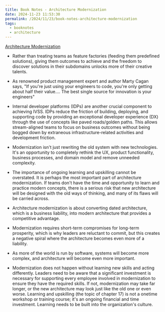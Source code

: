 ```yaml
---
title: Book Notes - Architecture Modernization
date: 2024-11-23 11:53:30
permalink: /2024/11/23/book-notes-architecture-modernization
tags:
  - booknotes
  - architecture
---
```


[Architecture Modernization](https://www.manning.com/books/architecture-modernization)

- Rather than treating teams as feature factories (feeding them predefined solutions), giving them outcomes to achieve and the freedom to discover solutions in their subdomains unlocks more of their creative talents.

- As renowned product management expert and author Marty Cagan says, "If you're just using your engineers to code, you're only getting about half their value.... The best single source for innovation is your engineers"

- Internal developer platforms (IDPs) are another crucial component to achieving IVSS. IDPs reduce the friction of building, deploying, and supporting code by providing an exceptional developer experience (DX) through the use of concepts like paved roads/golden paths. This allows stream-aligned teams to focus on business outcomes without being bogged down by extraneous infrastructure-related activities and development friction.

- Modernization isn't just rewriting the old system with new technologies. It's an opportunity to completely rethink the UX, product functionality, business processes, and domain model and remove unneeded complexity.

- The importance of ongoing learning and upskilling cannot be overstated. It is perhaps the most important part of architecture modernization. If teams don't have the time and opportunity to learn and practice modern concepts, there is a serious risk that new architecture will be designed with the old ways of thinking, and many of its flaws will be carried across.

- Architecture modernization is about converting dated architecture, which is a business liability, into modern architecture that provides a competitive advantage.

- Modernization requires short-term compromises for long-term prosperity, which is why leaders are reluctant to commit, but this creates a negative spiral where the architecture becomes even more of a liability.

- As more of the world is run by software, systems will become more complex, and architecture will become even more important.

- Modernization does not happen without learning new skills and acting differently. Leaders need to be aware that a significant investment is necessary for supporting every employee involved in modernization to ensure they have the required skills. If not, modernization may take far longer, or the new architecture may look just like the old one or even worse. Learning and upskilling (the topic of chapter 17) is not a onetime workshop or training course; it's an ongoing financial and time investment. Learning needs to be built into the organization's culture.
